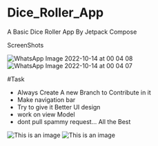 # Dice_Roller_App
 A Basic Dice Roller App By  Jetpack Compose 
 
 ScreenShots
 
 ![WhatsApp Image 2022-10-14 at 00 04 08](https://user-images.githubusercontent.com/91106662/195972339-02f0575f-3125-4503-a00a-8f1e7b37097d.jpeg)
![WhatsApp Image 2022-10-14 at 00 04 07](https://user-images.githubusercontent.com/91106662/195972348-427fff30-1f9c-4cfc-81f9-226e04a1d403.jpeg)

#Task
- Always Create A new Branch to Contribute in it
- Make navigation bar 
- Try to give it  Better UI design
- work on view Model 
- dont pull spammy request... All the Best
 
![This is an image](https://myoctocat.com/assets/images/base-octocat.svg)
![This is an image](https://drive.google.com/file/d/1ST9abU3IUmOaeIVCBwmV31rHLFXi5Klj/view?usp=sharing)             
 

